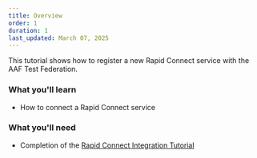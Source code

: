 ```yaml
---
title: Overview
order: 1
duration: 1
last_updated: March 07, 2025
---
```


This tutorial shows how to register a new Rapid Connect service with the AAF Test Federation.

### What you'll learn

- How to connect a Rapid Connect service

### What you'll need

- Completion of the [Rapid Connect Integration Tutorial](/rapid-connect-integration/01-overview)
